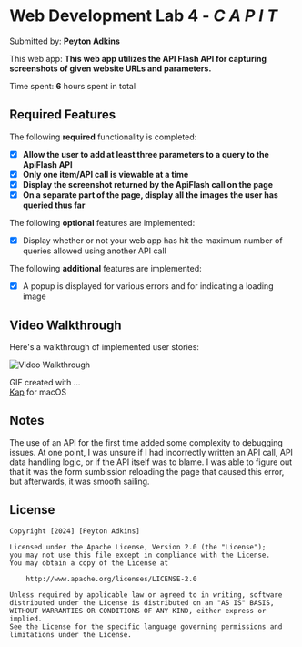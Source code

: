 # Web Development Lab 4 - *C A P I T*

Submitted by: **Peyton Adkins**

This web app: **This web app utilizes the API Flash API for capturing screenshots of given website URLs and parameters.**

Time spent: **6** hours spent in total

## Required Features

The following **required** functionality is completed:

- [X] **Allow the user to add at least three parameters to a query to the ApiFlash API**
- [X] **Only one item/API call is viewable at a time**
- [X] **Display the screenshot returned by the ApiFlash call on the page**
- [X] **On a separate part of the page, display all the images the user has queried thus far**

The following **optional** features are implemented:

- [X] Display whether or not your web app has hit the maximum number of queries allowed using another API call

The following **additional** features are implemented:

* [X] A popup is displayed for various errors and for indicating a loading image

## Video Walkthrough

Here's a walkthrough of implemented user stories:

<img src='./Kapture.gif' title='Video Walkthrough' width='' alt='Video Walkthrough' />

GIF created with ...  
[Kap](https://getkap.co/) for macOS

## Notes

The use of an API for the first time added some complexity to debugging issues. At one point, I was unsure if I had incorrectly written an API call, API data handling logic, or if the API itself was to blame. I was able to figure out that it was the form sumbission reloading the page that caused this error, but afterwards, it was smooth sailing.

## License

    Copyright [2024] [Peyton Adkins]

    Licensed under the Apache License, Version 2.0 (the "License");
    you may not use this file except in compliance with the License.
    You may obtain a copy of the License at

        http://www.apache.org/licenses/LICENSE-2.0

    Unless required by applicable law or agreed to in writing, software
    distributed under the License is distributed on an "AS IS" BASIS,
    WITHOUT WARRANTIES OR CONDITIONS OF ANY KIND, either express or implied.
    See the License for the specific language governing permissions and
    limitations under the License.